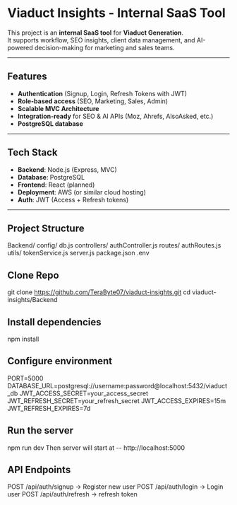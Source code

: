 # Viaduct Insights - Internal SaaS Tool

This project is an **internal SaaS tool** for **Viaduct Generation**.  
It supports workflow, SEO insights, client data management, and AI-powered decision-making for marketing and sales teams.

---

## Features
- **Authentication** (Signup, Login, Refresh Tokens with JWT)
- **Role-based access** (SEO, Marketing, Sales, Admin)
- **Scalable MVC Architecture**
- **Integration-ready** for SEO & AI APIs (Moz, Ahrefs, AlsoAsked, etc.)
- **PostgreSQL database**

---

## Tech Stack
- **Backend**: Node.js (Express, MVC)
- **Database**: PostgreSQL
- **Frontend**: React (planned)
- **Deployment**: AWS (or similar cloud hosting)
- **Auth**: JWT (Access + Refresh tokens)

---

## Project Structure
Backend/
  config/
    db.js
  controllers/
    authController.js
  routes/
    authRoutes.js
  utils/
    tokenService.js
server.js
package.json
.env

## Clone Repo
git clone https://github.com/TeraByte07/viaduct-insights.git
cd viaduct-insights/Backend

## Install dependencies
npm install

## Configure environment
PORT=5000
DATABASE_URL=postgresql://username:password@localhost:5432/viaduct_db
JWT_ACCESS_SECRET=your_access_secret
JWT_REFRESH_SECRET=your_refresh_secret
JWT_ACCESS_EXPIRES=15m
JWT_REFRESH_EXPIRES=7d

## Run the server
npm run dev
Then server will start at -- http://localhost:5000

## API Endpoints
POST /api/auth/signup -> Register new user
POST /api/auth/login -> Login user
POST /api/auth/refresh -> refresh token
